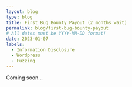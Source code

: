 ```yaml
---
layout: blog
type: blog
title: First Bug Bounty Payout (2 months wait)
permalink: blog/first-bug-bounty-payout
# All dates must be YYYY-MM-DD format!
date: 2023-01-07
labels:
  - Information Disclosure
  - Wordpress
  - Fuzzing
---
```


Coming soon...